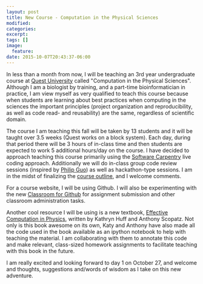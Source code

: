 ```yaml
---
layout: post
title: New Course - Computation in the Physical Sciences
modified:
categories: 
excerpt:
tags: []
image:
  feature:
date: 2015-10-07T20:43:37-06:00
---
```


In less than a month from now, I will be teaching an 3rd year undergraduate course at
[Quest University](http://www.questu.ca/) called "Computation in the Physical Sciences". 
Although I am a biologist by training, and a part-time bioinformatician in practice, I 
am view myself as very qualified to teach this course because when students are learning
about best practices when computing in the sciences the important principles 
(project organization and reproducibility, as well as code read- and reusability) are the 
same, regardless of scientific domain. 

The course I am teaching this fall will be taken by 13 students and it will be taught 
over 3.5 weeks (Quest works on a block system). Each day, during that period there will be
3 hours of in-class time and then students are expected to work 5 additional hours/day on
the course. I have decided to approach teaching this course primarily using the 
[Software Carpentry](http://software-carpentry.org/) live coding approach. Additionally
we will do in-class group code review sessions (inspired by 
[Philip Guo](http://cacm.acm.org/blogs/blog-cacm/175944-small-group-code-reviews-for-education/fulltext)) 
as well as hackathon-type sessions. I am in the midst of finalizing the 
[course outline](https://github.com/ttimbers/PHY3009/blob/master/Syllabus_Computation_in_the_Physical_Sciences.md),
and I welcome comments.

For a course website, I will be using Github. I will also be experimenting with the new
[Classroom for Github](https://github.com/blog/2055-teachers-manage-your-courses-with-classroom-for-github) 
for assignment submission and other classroom administration tasks. 

Another cool resource I will be using is a new textbook, 
[Effective Computation in Physics](http://physics.codes/), written by Kathryn Huff and 
Anthony Scopatz. Not only is this book awesome on its own, Katy and Anthony have also 
made all the code used in the book available as an ipython notebook to help with teaching 
the material. I am collaborating with them to annotate this code and make relevant, 
class-sized homework assignments to facilitate teaching with this book in the future.

I am really excited and looking forward to day 1 on October 27, and welcome and thoughts,
suggestions and/words of wisdom as I take on this new adventure.



